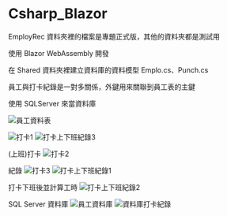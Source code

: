 # Csharp_Blazor
EmployRec 資料夾裡的檔案是專題正式版，其他的資料夾都是測試用

使用 Blazor WebAssembly 開發

在 Shared 資料夾裡建立資料庫的資料模型 Emplo.cs、Punch.cs

員工與打卡紀錄是一對多關係，外鍵用來關聯到員工表的主鍵

使用 SQLServer 來當資料庫 

![員工資料表](https://github.com/Kuo-hualren/Csharp_Blazor/assets/84400097/bb3f3679-fefc-42d5-884e-54fd42c79204)

![打卡1](https://github.com/Kuo-hualren/Csharp_Blazor/assets/84400097/ed85f53b-cc54-430a-861b-a0a90cb7f89b)
![打卡上下班紀錄3](https://github.com/Kuo-hualren/Csharp_Blazor/assets/84400097/25f73ac2-0a99-4f4f-9715-327099c1aff7)

(上班)打卡
![打卡2](https://github.com/Kuo-hualren/Csharp_Blazor/assets/84400097/b63f2969-aa6d-4a27-adff-71c0e9bccc6f)

紀錄
![打卡3](https://github.com/Kuo-hualren/Csharp_Blazor/assets/84400097/2d1da9b5-bb96-4746-8256-7eb6e5547b14)
![打卡上下班紀錄1](https://github.com/Kuo-hualren/Csharp_Blazor/assets/84400097/f0139cb4-6144-49a3-b37f-1099145d65e1)

打卡下班後並計算工時
![打卡上下班紀錄2](https://github.com/Kuo-hualren/Csharp_Blazor/assets/84400097/369cce5e-7717-48e3-abd2-1f0ec55c0c1d)

SQL Server 資料庫
![員工資料庫](https://github.com/Kuo-hualren/Csharp_Blazor/assets/84400097/f66378a9-7300-47c0-b3b5-7be083101dda)
![資料庫打卡紀錄](https://github.com/Kuo-hualren/Csharp_Blazor/assets/84400097/aa88e2b5-b34f-4867-a1f3-fbc54b96a4b6)

